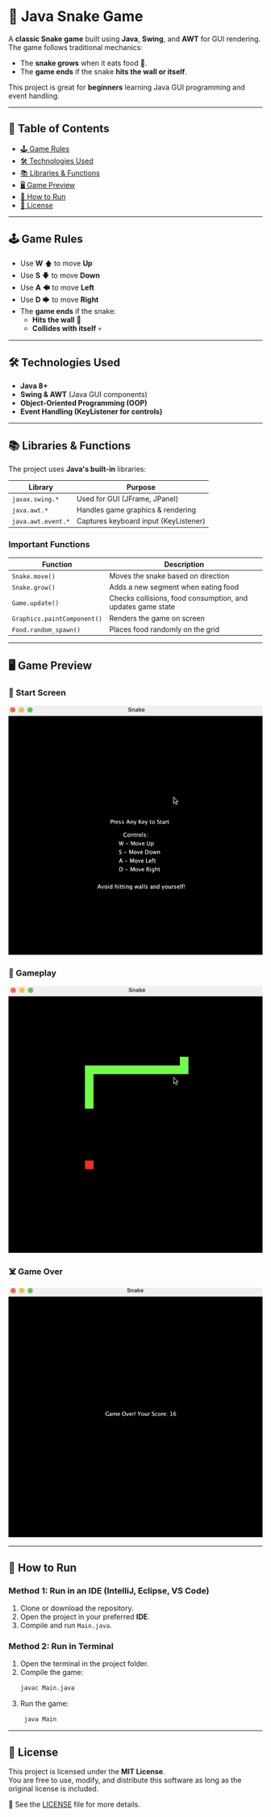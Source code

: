 # 🐍 Java Snake Game  

A **classic Snake game** built using **Java**, **Swing**, and **AWT** for GUI rendering. The game follows traditional mechanics:  
- The **snake grows** when it eats food 🍎.  
- The **game ends** if the snake **hits the wall or itself**.  

This project is great for **beginners** learning Java GUI programming and event handling.

---

## 📌 **Table of Contents**
- [🕹️ Game Rules](#-game-rules)
- [🛠️ Technologies Used](#️-technologies-used)
- [📚 Libraries & Functions](#-libraries--functions)
- [🖥️ Game Preview](#️-game-preview)
- [🚀 How to Run](#-how-to-run)
- [🎯 License](#-License)

---

## 🕹️ **Game Rules**
- Use **W** 🡅 to move **Up**  
- Use **S** 🡇 to move **Down**  
- Use **A** 🡄 to move **Left**  
- Use **D** 🡆 to move **Right**  
- The **game ends** if the snake:  
  - **Hits the wall** 🚧  
  - **Collides with itself** 💀  

---

## 🛠️ **Technologies Used**
- **Java 8+**  
- **Swing & AWT** (Java GUI components)  
- **Object-Oriented Programming (OOP)**  
- **Event Handling (KeyListener for controls)**  

---

## 📚 **Libraries & Functions**
The project uses **Java's built-in** libraries:  

| Library         | Purpose |
|----------------|---------|
| `javax.swing.*` | Used for GUI (JFrame, JPanel) |
| `java.awt.*`    | Handles game graphics & rendering |
| `java.awt.event.*` | Captures keyboard input (KeyListener) |

### **Important Functions**
| Function | Description |
|----------|-------------|
| `Snake.move()` | Moves the snake based on direction |
| `Snake.grow()` | Adds a new segment when eating food |
| `Game.update()` | Checks collisions, food consumption, and updates game state |
| `Graphics.paintComponent()` | Renders the game on screen |
| `Food.random_spawn()` | Places food randomly on the grid |

---

## 🖥️ **Game Preview**

### 🏁 Start Screen
![Start Screen](images/Start.png)

### 🐍 Gameplay
![Gameplay](images/game.png)

### ☠️ Game Over
![Game Over Screen](images/end.png)


---

## 🚀 **How to Run**
### **Method 1: Run in an IDE (IntelliJ, Eclipse, VS Code)**
1. Clone or download the repository.  
2. Open the project in your preferred **IDE**.  
3. Compile and run `Main.java`.

### **Method 2: Run in Terminal**
1. Open the terminal in the project folder.  
2. Compile the game:  
   ```sh
   javac Main.java
3. Run the game:
   ```sh
    java Main

---

## 📝 License

This project is licensed under the **MIT License**.  
You are free to use, modify, and distribute this software as long as the original license is included.  

📄 See the [LICENSE](LICENSE) file for more details.
